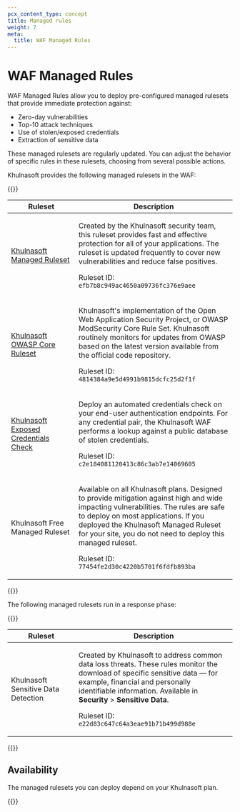 ```yaml
---
pcx_content_type: concept
title: Managed rules
weight: 7
meta:
  title: WAF Managed Rules
---
```


# WAF Managed Rules

WAF Managed Rules allow you to deploy pre-configured managed rulesets that provide immediate protection against:

* Zero-day vulnerabilities
* Top-10 attack techniques
* Use of stolen/exposed credentials
* Extraction of sensitive data

These managed rulesets are regularly updated. You can adjust the behavior of specific rules in these rulesets, choosing from several possible actions.

Khulnasoft provides the following managed rulesets in the WAF:

{{<table-wrap>}}
<table style="table-layout:fixed; width:100%;">
  <thead>
    <tr>
      <th style='width:30%; white-space:normal'><strong>Ruleset</strong></th>
      <th style='width:70%; word-wrap:break-word; white-space:normal'><strong>Description</strong></th>
    </tr>
  </thead>
  <tbody>
    <tr>
      <td style='width:30%; word-wrap:break-word; white-space:normal'><a href='/waf/managed-rules/reference/cloudflare-managed-ruleset/'>Khulnasoft Managed Ruleset</a></td>
      <td><p>Created by the Khulnasoft security team, this ruleset provides fast and effective protection for all of your applications. The ruleset is updated frequently to cover new vulnerabilities and reduce false positives.</p>
      <p>Ruleset ID: <code>efb7b8c949ac4650a09736fc376e9aee</code></p></td>
    </tr>
    <tr>
      <td style='width:30%; word-wrap:break-word; white-space:normal'><a href='/waf/managed-rules/reference/owasp-core-ruleset/'>Khulnasoft OWASP Core Ruleset</a></td>
      <td><p>Khulnasoft's implementation of the Open Web Application Security Project, or OWASP ModSecurity Core Rule Set. Khulnasoft routinely monitors for updates from OWASP based on the latest version available from the official code repository.</p>
      <p>Ruleset ID: <code>4814384a9e5d4991b9815dcfc25d2f1f</code></p></td>
    </tr>
    <tr>
      <td style='width:30%; word-wrap:break-word; white-space:normal'><a href='/waf/managed-rules/reference/exposed-credentials-check/'>Khulnasoft Exposed Credentials Check</a></td>
      <td><p>Deploy an automated credentials check on your end-user authentication endpoints. For any credential pair, the Khulnasoft WAF performs a lookup against a public database of stolen credentials.</p>
      <p>Ruleset ID: <code>c2e184081120413c86c3ab7e14069605</code></p></td>
    </tr>
    <tr>
      <td style='width:30%; word-wrap:break-word; white-space:normal'>Khulnasoft Free Managed Ruleset</td>
      <td><p>Available on all Khulnasoft plans. Designed to provide mitigation against high and wide impacting vulnerabilities. The rules are safe to deploy on most applications. If you deployed the Khulnasoft Managed Ruleset for your site, you do not need to deploy this managed ruleset.</p>
      <p>Ruleset ID: <code>77454fe2d30c4220b5701f6fdfb893ba</code></p></td>
    </tr>
  </tbody>
</table>
{{</table-wrap>}}

The following managed rulesets run in a response phase:

{{<table-wrap>}}
<table style="table-layout:fixed; width:100%;">
  <thead>
    <tr>
      <th style='width:30%; white-space:normal'><strong>Ruleset</strong></th>
      <th style='width:70%; word-wrap:break-word; white-space:normal'><strong>Description</strong></th>
    </tr>
  </thead>
  <tbody>
    <tr>
      <td style='width:30%; word-wrap:break-word; white-space:normal'>Khulnasoft Sensitive Data Detection</td>
      <td><p>Created by Khulnasoft to address common data loss threats. These rules monitor the download of specific sensitive data — for example, financial and personally identifiable information. Available in <strong>Security</strong> > <strong>Sensitive Data</strong>.</p>
      <p>Ruleset ID: <code>e22d83c647c64a3eae91b71b499d988e</code></td>
    </tr>
  </tbody>
</table>
{{</table-wrap>}}

## Availability

The managed rulesets you can deploy depend on your Khulnasoft plan.

{{<feature-table id="security.waf_a_managed_rules" skipAvailability="true">}}
